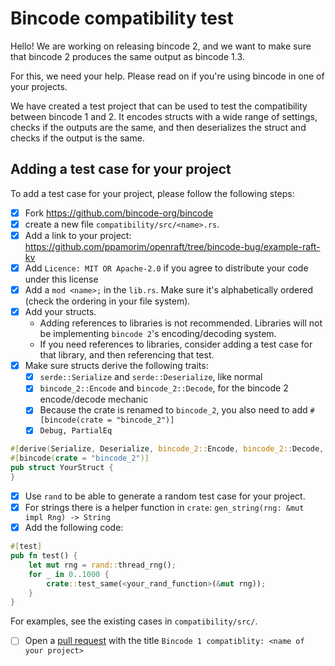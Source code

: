 # Bincode compatibility test

Hello! We are working on releasing bincode 2, and we want to make sure that bincode 2 produces the same output as bincode 1.3.

For this, we need your help. Please read on if you're using bincode in one of your projects.

We have created a test project that can be used to test the compatibility between bincode 1 and 2. It encodes structs with a wide range of settings, checks if the outputs are the same, and then deserializes the struct and checks if the output is the same.

## Adding a test case for your project

To add a test case for your project, please follow the following steps:
- [X] Fork https://github.com/bincode-org/bincode
- [X] create a new file `compatibility/src/<name>.rs`.
- [X] Add a link to your project: https://github.com/ppamorim/openraft/tree/bincode-bug/example-raft-kv
- [X] Add `Licence: MIT OR Apache-2.0` if you agree to distribute your code under this license
- [X] Add a `mod <name>;` in the `lib.rs`. Make sure it's alphabetically ordered (check the ordering in your file system).
- [X] Add your structs.
  - Adding references to libraries is not recommended. Libraries will not be implementing `bincode 2`'s encoding/decoding system.
  - If you need references to libraries, consider adding a test case for that library, and then referencing that test.
- [X] Make sure structs derive the following traits:
  - [X] `serde::Serialize` and `serde::Deserialize`, like normal
  - [X] `bincode_2::Encode` and `bincode_2::Decode`, for the bincode 2 encode/decode mechanic
  - [X] Because the crate is renamed to `bincode_2`, you also need to add `#[bincode(crate = "bincode_2")]`
  - [X] `Debug, PartialEq`

```rs
#[derive(Serialize, Deserialize, bincode_2::Encode, bincode_2::Decode, Debug, PartialEq)]
#[bincode(crate = "bincode_2")]
pub struct YourStruct {
}
```

- [X] Use `rand` to be able to generate a random test case for your project.
- [X] For strings there is a helper function in `crate`: `gen_string(rng: &mut impl Rng) -> String`
- [X] Add the following code:

```rs
#[test]
pub fn test() {
    let mut rng = rand::thread_rng();
    for _ in 0..1000 {
        crate::test_same(<your_rand_function>(&mut rng));
    }
}
```

For examples, see the existing cases in `compatibility/src/`.

- [ ] Open a [pull request](https://github.com/bincode-org/bincode/pulls) with the title `Bincode 1 compatiblity: <name of your project>`
